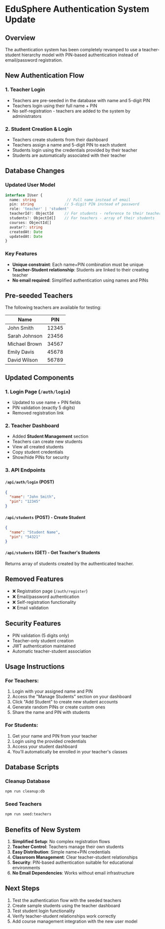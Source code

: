 # EduSphere Authentication System Update

## Overview
The authentication system has been completely revamped to use a teacher-student hierarchy model with PIN-based authentication instead of email/password registration.

## New Authentication Flow

### 1. Teacher Login
- Teachers are pre-seeded in the database with name and 5-digit PIN
- Teachers login using their full name + PIN
- No self-registration - teachers are added to the system by administrators

### 2. Student Creation & Login
- Teachers create students from their dashboard
- Teachers assign a name and 5-digit PIN to each student
- Students login using the credentials provided by their teacher
- Students are automatically associated with their teacher

## Database Changes

### Updated User Model
```typescript
interface IUser {
  name: string              // Full name instead of email
  pin: string              // 5-digit PIN instead of password
  role: 'teacher' | 'student'
  teacherId?: ObjectId     // For students - reference to their teacher
  students?: ObjectId[]    // For teachers - array of their students
  courses: ObjectId[]
  avatar?: string
  createdAt: Date
  updatedAt: Date
}
```

### Key Features
- **Unique constraint**: Each name+PIN combination must be unique
- **Teacher-Student relationship**: Students are linked to their creating teacher
- **No email required**: Simplified authentication using names and PINs

## Pre-seeded Teachers

The following teachers are available for testing:

| Name | PIN |
|------|-----|
| John Smith | 12345 |
| Sarah Johnson | 23456 |
| Michael Brown | 34567 |
| Emily Davis | 45678 |
| David Wilson | 56789 |

## Updated Components

### 1. Login Page (`/auth/login`)
- Updated to use name + PIN fields
- PIN validation (exactly 5 digits)
- Removed registration link

### 2. Teacher Dashboard
- Added **Student Management** section
- Teachers can create new students
- View all created students
- Copy student credentials
- Show/hide PINs for security

### 3. API Endpoints

#### `/api/auth/login` (POST)
```json
{
  "name": "John Smith",
  "pin": "12345"
}
```

#### `/api/students` (POST) - Create Student
```json
{
  "name": "Student Name",
  "pin": "54321"
}
```

#### `/api/students` (GET) - Get Teacher's Students
Returns array of students created by the authenticated teacher.

## Removed Features
- ❌ Registration page (`/auth/register`)
- ❌ Email/password authentication
- ❌ Self-registration functionality
- ❌ Email validation

## Security Features
- PIN validation (5 digits only)
- Teacher-only student creation
- JWT authentication maintained
- Automatic teacher-student association

## Usage Instructions

### For Teachers:
1. Login with your assigned name and PIN
2. Access the "Manage Students" section on your dashboard
3. Click "Add Student" to create new student accounts
4. Generate random PINs or create custom ones
5. Share the name and PIN with students

### For Students:
1. Get your name and PIN from your teacher
2. Login using the provided credentials
3. Access your student dashboard
4. You'll automatically be enrolled in your teacher's classes

## Database Scripts

### Cleanup Database
```bash
npm run cleanup:db
```

### Seed Teachers
```bash
npm run seed:teachers
```

## Benefits of New System

1. **Simplified Setup**: No complex registration flows
2. **Teacher Control**: Teachers manage their own students
3. **Easy Distribution**: Simple name+PIN credentials
4. **Classroom Management**: Clear teacher-student relationships
5. **Security**: PIN-based authentication suitable for educational environments
6. **No Email Dependencies**: Works without email infrastructure

## Next Steps

1. Test the authentication flow with the seeded teachers
2. Create sample students using the teacher dashboard
3. Test student login functionality
4. Verify teacher-student relationships work correctly
5. Add course management integration with the new user model
